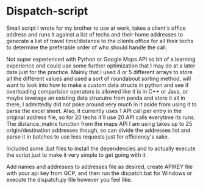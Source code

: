 # Dispatch-script
Small script I wrote for my brother to use at work, takes a client's office address and runs it against a list of techs and their home addresses to generate a list of travel time/distance to the clients office for all their techs to determine the preferable order of who should handle the call.

Not super experienced with Python or Google Maps API so bit of a learning experience and could use some further optimization that I may do at a later date just for the practice.
Mainly that I used 4 or 5 different arrays to store all the different values and used a sort of roundabout sorting method, will want to look into how to make a custom data structs in python and see if overloading comparision operators is allowed like it is in C++ or Java, or maybe leverage an existing data strucutre from panda and store it all in there, I admittedly did not poke around very much in it aside from using it to parse the excel sheet.
Also, it currently uses 1 API call per entry in the original address file, so for 20 techs it'll use 20 API calls everytime its runs. The distance_matrix function from the maps API I am using takes up to 25 origin/destination addresses though, so can divide the addresses list and parse it in batches to use less requests just for efficiency's sake.

Included some .bat files to install the dependencies and to actually execute the script just to make it very simple to get going with it

Add names and addresses to addresses file as desired, create APIKEY file with your api key from GCP, and then run the dispatch.bat for Windows or execute the dispatch.py file however you feel like.
